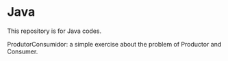# Java

This repository is for Java codes.

ProdutorConsumidor: a simple exercise about the problem of Productor and Consumer.
